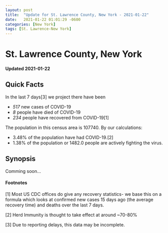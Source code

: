 ```yaml
---
layout: post
title:  "Update for St. Lawrence County, New York - 2021-01-22"
date:   2021-01-22 01:01:29 -0600
categories: [New York]
tags: [St. Lawrence-New York]
---
```


# St. Lawrence County, New York
#### Updated 2021-01-22

## Quick Facts

In the last 7 days[3] we project there have been
- *517* new cases of COVID-19
- *8* people have died of COVID-19
- *234* people have recovered from COVID-19[1]

The population in this census area is 107740. By our calculations:
- 3.48% of the population have had COVID-19.[2]
- 1.38% of the population or 1482.0 people are actively fighting the virus.

## Synopsis

Comming soon...


#### Footnotes

[1] Most US CDC offices do give any recovery statistics- we base this on a formula which looks at confirmed new cases
15 days ago (the average recovery time) and deaths over the last 7 days.

[2] Herd Immunity is thought to take effect at around ~70-80%

[3] Due to reporting delays, this data may be incomplete.
 
    